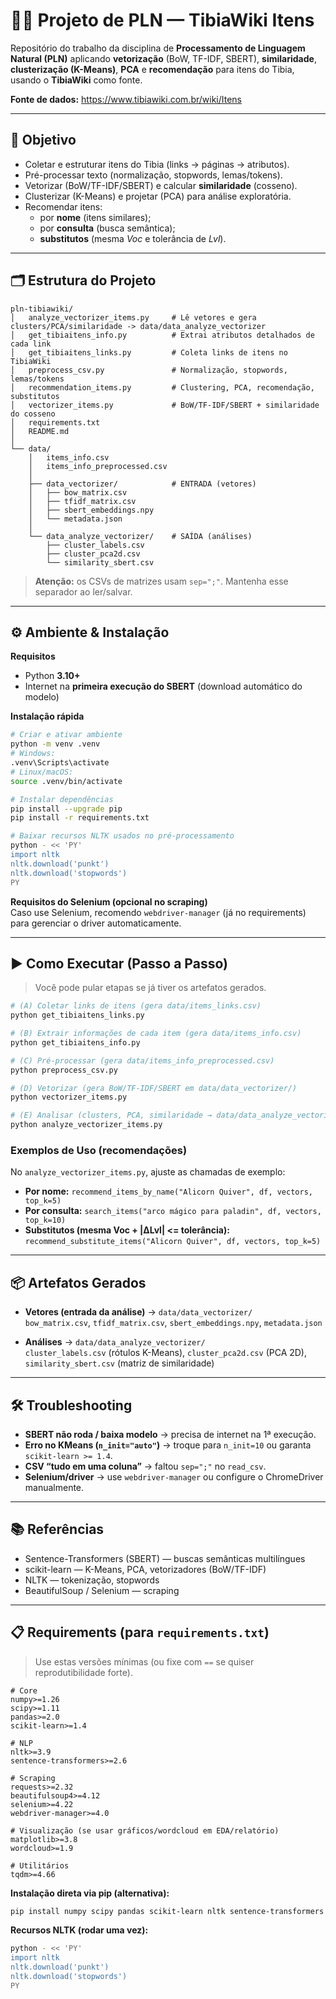 # 🧙‍♂️ Projeto de PLN — TibiaWiki Itens

Repositório do trabalho da disciplina de **Processamento de Linguagem Natural (PLN)** aplicando **vetorização** (BoW, TF-IDF, SBERT), **similaridade**, **clusterização (K-Means)**, **PCA** e **recomendação** para itens do Tibia, usando o **TibiaWiki** como fonte.

**Fonte de dados:** https://www.tibiawiki.com.br/wiki/Itens

---

## 🎯 Objetivo

- Coletar e estruturar itens do Tibia (links → páginas → atributos).  
- Pré-processar texto (normalização, stopwords, lemas/tokens).  
- Vetorizar (BoW/TF-IDF/SBERT) e calcular **similaridade** (cosseno).  
- Clusterizar (K-Means) e projetar (PCA) para análise exploratória.  
- Recomendar itens:  
  - por **nome** (itens similares);  
  - por **consulta** (busca semântica);  
  - **substitutos** (mesma *Voc* e tolerância de *Lvl*).

---

## 🗂️ Estrutura do Projeto

```
pln-tibiawiki/
│   analyze_vectorizer_items.py     # Lê vetores e gera clusters/PCA/similaridade -> data/data_analyze_vectorizer
│   get_tibiaitens_info.py          # Extrai atributos detalhados de cada link
│   get_tibiaitens_links.py         # Coleta links de itens no TibiaWiki
│   preprocess_csv.py               # Normalização, stopwords, lemas/tokens
│   recommendation_items.py         # Clustering, PCA, recomendação, substitutos
│   vectorizer_items.py             # BoW/TF-IDF/SBERT + similaridade do cosseno
│   requirements.txt
│   README.md
│
└── data/
    │   items_info.csv
    │   items_info_preprocessed.csv
    │
    ├── data_vectorizer/            # ENTRADA (vetores)
    │   ├── bow_matrix.csv
    │   ├── tfidf_matrix.csv
    │   ├── sbert_embeddings.npy
    │   └── metadata.json
    │
    └── data_analyze_vectorizer/    # SAÍDA (análises)
        ├── cluster_labels.csv
        ├── cluster_pca2d.csv
        └── similarity_sbert.csv
```

> **Atenção:** os CSVs de matrizes usam `sep=";"`. Mantenha esse separador ao ler/salvar.

---

## ⚙️ Ambiente & Instalação

**Requisitos**
- Python **3.10+**  
- Internet na **primeira execução do SBERT** (download automático do modelo)

**Instalação rápida**
```bash
# Criar e ativar ambiente
python -m venv .venv
# Windows:
.venv\Scripts\activate
# Linux/macOS:
source .venv/bin/activate

# Instalar dependências
pip install --upgrade pip
pip install -r requirements.txt

# Baixar recursos NLTK usados no pré-processamento
python - << 'PY'
import nltk
nltk.download('punkt')
nltk.download('stopwords')
PY
```

**Requisitos do Selenium (opcional no scraping)**  
Caso use Selenium, recomendo `webdriver-manager` (já no requirements) para gerenciar o driver automaticamente.

---

## ▶️ Como Executar (Passo a Passo)

> Você pode pular etapas se já tiver os artefatos gerados.

```bash
# (A) Coletar links de itens (gera data/items_links.csv)
python get_tibiaitens_links.py

# (B) Extrair informações de cada item (gera data/items_info.csv)
python get_tibiaitens_info.py

# (C) Pré-processar (gera data/items_info_preprocessed.csv)
python preprocess_csv.py

# (D) Vetorizar (gera BoW/TF-IDF/SBERT em data/data_vectorizer/)
python vectorizer_items.py

# (E) Analisar (clusters, PCA, similaridade → data/data_analyze_vectorizer/)
python analyze_vectorizer_items.py
```

### Exemplos de Uso (recomendações)
No `analyze_vectorizer_items.py`, ajuste as chamadas de exemplo:
- **Por nome:** `recommend_items_by_name("Alicorn Quiver", df, vectors, top_k=5)`  
- **Por consulta:** `search_items("arco mágico para paladin", df, vectors, top_k=10)`  
- **Substitutos (mesma Voc + |ΔLvl| <= tolerância):** `recommend_substitute_items("Alicorn Quiver", df, vectors, top_k=5)`

---

## 📦 Artefatos Gerados

- **Vetores (entrada da análise)** → `data/data_vectorizer/`  
  `bow_matrix.csv`, `tfidf_matrix.csv`, `sbert_embeddings.npy`, `metadata.json`

- **Análises** → `data/data_analyze_vectorizer/`  
  `cluster_labels.csv` (rótulos K-Means), `cluster_pca2d.csv` (PCA 2D), `similarity_sbert.csv` (matriz de similaridade)

---

## 🛠️ Troubleshooting

- **SBERT não roda / baixa modelo** → precisa de internet na 1ª execução.  
- **Erro no KMeans (`n_init="auto"`)** → troque para `n_init=10` ou garanta `scikit-learn >= 1.4`.  
- **CSV “tudo em uma coluna”** → faltou `sep=";"` no `read_csv`.  
- **Selenium/driver** → use `webdriver-manager` ou configure o ChromeDriver manualmente.

---

## 📚 Referências

- Sentence-Transformers (SBERT) — buscas semânticas multilíngues  
- scikit-learn — K-Means, PCA, vetorizadores (BoW/TF-IDF)  
- NLTK — tokenização, stopwords  
- BeautifulSoup / Selenium — scraping

---

## 📋 Requirements (para `requirements.txt`)

> Use estas versões mínimas (ou fixe com `==` se quiser reprodutibilidade forte).

```
# Core
numpy>=1.26
scipy>=1.11
pandas>=2.0
scikit-learn>=1.4

# NLP
nltk>=3.9
sentence-transformers>=2.6

# Scraping
requests>=2.32
beautifulsoup4>=4.12
selenium>=4.22
webdriver-manager>=4.0

# Visualização (se usar gráficos/wordcloud em EDA/relatório)
matplotlib>=3.8
wordcloud>=1.9

# Utilitários
tqdm>=4.66
```

**Instalação direta via pip (alternativa):**
```bash
pip install numpy scipy pandas scikit-learn nltk sentence-transformers             requests beautifulsoup4 selenium webdriver-manager             matplotlib wordcloud tqdm
```

**Recursos NLTK (rodar uma vez):**
```bash
python - << 'PY'
import nltk
nltk.download('punkt')
nltk.download('stopwords')
PY
```
